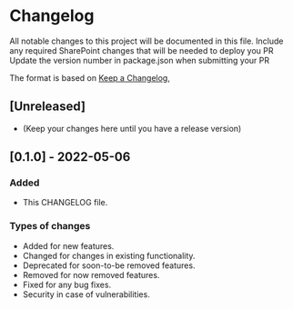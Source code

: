 # Changelog
All notable changes to this project will be documented in this file.
Include any required SharePoint changes that will be needed to deploy you PR
Update the version number in package.json when submitting your PR

The format is based on [Keep a Changelog](https://keepachangelog.com/en/1.0.0/),

## [Unreleased]
- (Keep your changes here until you have a release version)

## [0.1.0] - 2022-05-06
### Added
- This CHANGELOG file.

### Types of changes
- Added for new features.
- Changed for changes in existing functionality.
- Deprecated for soon-to-be removed features.
- Removed for now removed features.
- Fixed for any bug fixes.
- Security in case of vulnerabilities.
